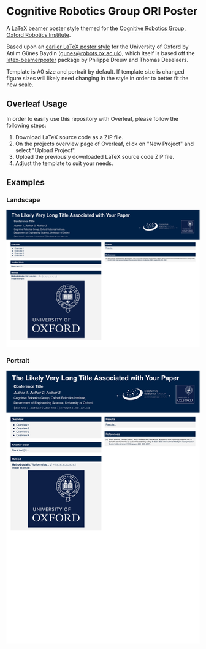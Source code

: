 # Cognitive Robotics Group ORI Poster
A [LaTeX](https://en.wikipedia.org/wiki/LaTeX) [beamer](https://en.wikipedia.org/wiki/Beamer_(LaTeX)) poster style themed for the [Cognitive Robotics Group, Oxford Robotics Institute](https://www.ori.ox.ac.uk/labs/cognitive-robotics-group/). 

Based upon an [earlier LaTeX poster style](https://github.com/gbaydin/oxford-poster) for the University of Oxford by Atılım Güneş Baydin (<gunes@robots.ox.ac.uk>), which itself is based off the [latex-beamerposter](https://github.com/deselaers/latex-beamerposter) package by Philippe Dreuw and Thomas Deselaers.

Template is A0 size and portrait by default. If template size is changed figure sizes will likely need changing in the style in order to better fit the new scale.

## Overleaf Usage

In order to easily use this repository with Overleaf, please follow the following steps:

1. Download LaTeX source code as a ZIP file.
2. On the projects overview page of Overleaf, click on "New Project" and select "Upload Project".
3. Upload the previously downloaded LaTeX source code ZIP file.
4. Adjust the template to suit your needs.

## Examples

### Landscape

![landscape](https://github.com/cognitive-robots/crg-ori-poster/raw/master/oxford_poster_landscape.png)

### Portrait
![portrait](https://github.com/cognitive-robots/crg-ori-poster/raw/master/oxford_poster_portrait.png)
